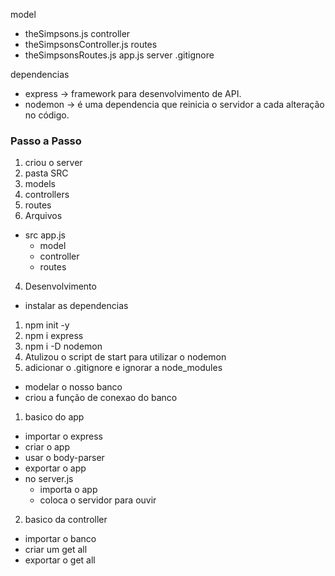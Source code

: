 model
 - theSimpsons.js
controller
 - theSimpsonsController.js
routes
 - theSimpsonsRoutes.js
app.js
server
.gitignore

dependencias
 - express -> framework para desenvolvimento de API.
 - nodemon -> é uma dependencia que reinicia o servidor a cada alteração no código.

### Passo a Passo

1. criou o server
2. pasta SRC
 1. models
 2. controllers
 3. routes
3. Arquivos
 - src
  app.js
    - model
    - controller
    - routes

4. Desenvolvimento
 - instalar as dependencias
  1. npm init -y
  2. npm i express
  3. npm i -D nodemon
  4. Atulizou o script de start para utilizar o nodemon
  5. adicionar o .gitignore e ignorar a node_modules
 - modelar o nosso banco
 - criou a função de conexao do banco
 1. basico do app
  - importar o express
  - criar o app
  - usar o body-parser
  - exportar o app
  - no server.js
    - importa o app
    - coloca o servidor para ouvir
2. basico da controller
  - importar o banco
  - criar um get all
  - exportar o get all
